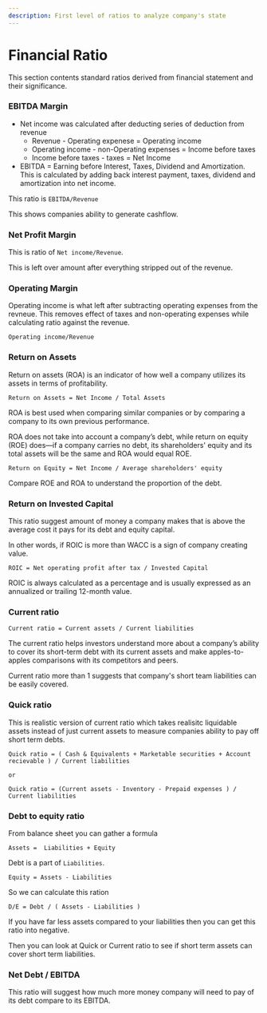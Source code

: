 ```yaml
---
description: First level of ratios to analyze company's state
---
```


# Financial Ratio

This section contents standard ratios derived from financial statement and their significance.



### EBITDA Margin

- Net income was calculated after deducting series of deduction from revenue
   - Revenue - Operating expenese = Operating income
   - Operating income - non-Operating expenses = Income before taxes
   - Income before taxes - taxes = Net Income
- EBITDA = Earning before Interest, Taxes, Dividend and Amortization. This is calculated by adding back interest payment, taxes, dividend and amortization into net income. 

This ratio is `EBITDA/Revenue`

This shows companies ability to generate cashflow.



### Net Profit Margin

This is ratio of `Net income/Revenue`.

This is left over amount after everything stripped out of the revenue.



### Operating Margin

Operating income is what left after subtracting operating expenses from the revneue. This removes effect of taxes and non-operating expenses while calculating ratio against the revenue. 

`Operating income/Revenue`




### Return on Assets

Return on assets (ROA) is an indicator of how well a company utilizes its assets in terms of profitability.

```
Return on Assets = Net Income / Total Assets
```

ROA is best used when comparing similar companies or by comparing a company to its own previous performance.



ROA does not take into account a company’s debt, while return on equity (ROE) does—if a company carries no debt, its shareholders' equity and its total assets will be the same and ROA would equal ROE.

```
Return on Equity = Net Income / Average shareholders' equity 
```



Compare ROE and ROA to understand the proportion of the debt.



### Return on Invested Capital

This ratio suggest amount of money a company makes that is above the average cost it pays for its debt and equity capital.

In other words, if ROIC is more than WACC is a sign of company creating value. 

```
ROIC = Net operating profit after tax / Invested Capital
```

ROIC is always calculated as a percentage and is usually expressed as an annualized or trailing 12-month value.

### Current ratio

```
Current ratio = Current assets / Current liabilities
```

The current ratio helps investors understand more about a company’s ability to cover its short-term debt with its current assets and make apples-to-apples comparisons with its competitors and peers. 

Current ratio more than 1 suggests that company's short team liabilities can be easily covered.

### Quick ratio

This is realistic version of current ratio which takes realisitc liquidable assets instead of just current assets to measure companies ability to pay off short term debts.

 ```
Quick ratio = ( Cash & Equivalents + Marketable securities + Account recievable ) / Current liabilities

or

Quick ratio = (Current assets - Inventory - Prepaid expenses ) / Current liabilities 
 ```



### Debt to equity ratio

From balance sheet you can gather a formula 

`Assets =  Liabilities + Equity`

Debt is a part of `Liabilities`.

`Equity = Assets - Liabilities`

So we can calculate this ration 

```
D/E = Debt / ( Assets - Liabilities )
```

If you have far less assets compared to your liabilities then you can get this ratio into negative.



Then you can look at Quick or Current ratio to see if short term assets can cover short term liabilities. 

 

### Net Debt / EBITDA

This ratio will suggest how much more money company will need to pay of its debt compare to its EBITDA.

 
